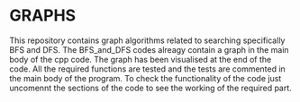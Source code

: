 # GRAPHS
This repository contains graph algorithms related to searching specifically BFS and DFS.
The BFS_and_DFS codes alreagy contain a graph in the main body of the cpp code. The graph has been visualised at the end of the code.
All the required functions are tested and the tests are commented in the main body of the program.
To check the functionality of the code just uncomennt the sections of the code to see the working of the required part.
